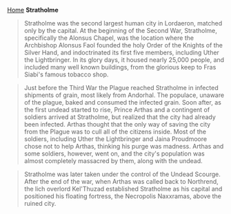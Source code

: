 [Home](../index.md)
**Stratholme**
> Stratholme was the second largest human city in Lordaeron, matched only by the capital. At the beginning of the Second War, Stratholme, specifically the Alonsus Chapel, was the location where the Archbishop Alonsus Faol founded the holy Order of the Knights of the Silver Hand, and indoctrinated its first five members, including Uther the Lightbringer. In its glory days, it housed nearly 25,000 people, and included many well known buildings, from the glorious keep to Fras Siabi's famous tobacco shop.

> Just before the Third War the Plague reached Stratholme in infected shipments of grain, most likely from Andorhal. The populace, unaware of the plague, baked and consumed the infected grain. Soon after, as the first undead started to rise, Prince Arthas and a contingent of soldiers arrived at Stratholme, but realized that the city had already been infected. Arthas thought that the only way of saving the city from the Plague was to cull all of the citizens inside. Most of the soldiers, including Uther the Lightbringer and Jaina Proudmoore chose not to help Arthas, thinking his purge was madness. Arthas and some soldiers, however, went on, and the city's population was almost completely massacred by them, along with the undead.

> Stratholme was later taken under the control of the Undead Scourge. After the end of the war, when Arthas was called back to Northrend, the lich overlord Kel'Thuzad established Stratholme as his capital and positioned his floating fortress, the Necropolis Naxxramas, above the ruined city.